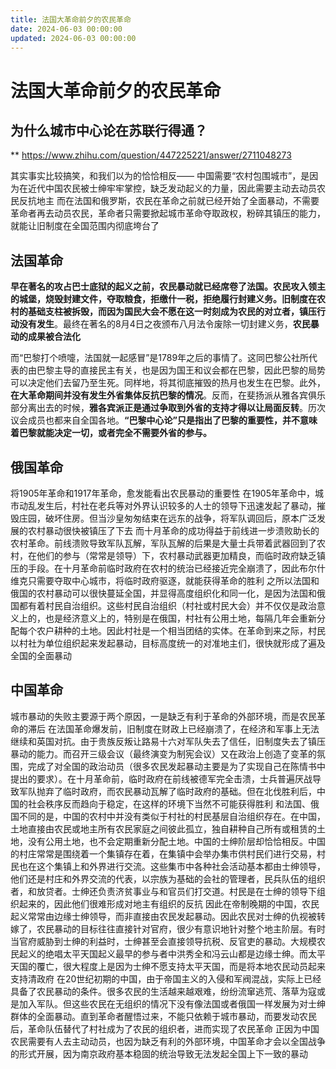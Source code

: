 ```yaml
---
title: 法国大革命前夕的农民革命
date: 2024-06-03 00:00:00
updated: 2024-06-03 00:00:00
---
```



# 法国大革命前夕的农民革命

## 为什么城市中心论在苏联行得通？
**
https://www.zhihu.com/question/447225221/answer/2711048273

其实事实比较搞笑，和我们以为的恰恰相反——
中国需要“农村包围城市”，是因为在近代中国农民被士绅牢牢掌控，缺乏发动起义的力量，因此需要主动去动员农民反抗地主
而在法国和俄罗斯，农民在革命之前就已经开始了全面暴动，不需要革命者再去动员农民，革命者只需要掀起城市革命夺取政权，粉碎其镇压的能力，就能让旧制度在全国范围内彻底垮台了
## 法国革命
**早在著名的攻占巴士底狱的起义之前，农民暴动就已经席卷了法国。农民攻入领主的城堡，烧毁封建文件，夺取粮食，拒缴什一税，拒绝履行封建义务。**旧制度在农村的基础支柱被拆毁，而因为**国民大会不愿在这一时刻成为农民的对立者，镇压行动没有发生**。最终在著名的8月4日之夜颁布八月法令废除一切封建义务，**农民暴动的成果被合法化**

而“巴黎打个喷嚏，法国就一起感冒”是1789年之后的事情了。这同巴黎公社所代表的由巴黎主导的直接民主有关，也是因为国王和议会都在巴黎，因此巴黎的局势可以决定他们去留乃至生死。同样地，将其彻底摧毁的热月也发生在巴黎。此外，**在大革命期间并没有发生外省集体反抗巴黎的情况**。反而，在斐扬派从雅各宾俱乐部分离出去的时候，**雅各宾派正是通过争取到外省的支持才得以让局面反转**。历次议会成员也都来自全国各地。**“巴黎中心论”只是指出了巴黎的重要性，并不意味着巴黎就能决定一切，或者完全不需要外省的参与。**

## 俄国革命
将1905年革命和1917年革命，愈发能看出农民暴动的重要性
在1905年革命中，城市动乱发生后，村社在老兵等对外界认识较多的人士的领导下迅速发起了暴动，摧毁庄园，破坏住房。但当沙皇匆匆结束在远东的战争，将军队调回后，原本广泛发展的农村暴动很快被镇压了下去
而十月革命的成功得益于前线进一步溃败助长的农村革命。前线溃败导致军队瓦解，军队瓦解的后果是大量士兵带着武器回到了农村，在他们的参与（常常是领导）下，农村暴动武器更加精良，而临时政府缺乏镇压的手段。在十月革命前临时政府在农村的统治已经接近完全崩溃了，因此布尔什维克只需要夺取中心城市，将临时政府驱逐，就能获得革命的胜利
之所以法国和俄国的农村暴动可以很快蔓延全国，并显得高度组织化和同一化，是因为法国和俄国都有着村民自治组织。这些村民自治组织（村社或村民大会）并不仅仅是政治意义上的，也是经济意义上的，特别是在俄国，村社有公用土地，每隔几年会重新分配每个农户耕种的土地。因此村社是一个相当团结的实体。在革命到来之际，村民以村社为单位组织起来发起暴动，目标高度统一的对准地主们，很快就形成了遍及全国的全面暴动
## 中国革命
城市暴动的失败主要源于两个原因，一是缺乏有利于革命的外部环境，而是农民革命的滞后
在法国革命爆发前，旧制度在财政上已经崩溃了，在经济和军事上无法继续和英国对抗。由于贵族反叛让路易十六对军队失去了信任，旧制度失去了镇压暴动的能力。而召开三级会议（最终演变为制宪会议）又在政治上创造了变革的氛围，完成了对全国的政治动员（很多农民发起暴动主要是为了实现自己在陈情书中提出的要求）。在十月革命前，临时政府在前线被德军完全击溃，士兵普遍厌战导致军队抛弃了临时政府，而农民暴动瓦解了临时政府的基础。但在北伐胜利后，中国的社会秩序反而趋向于稳定，在这样的环境下当然不可能获得胜利
和法国、俄国不同的是，中国的农村中并没有类似于村社的村民基层自治组织存在。在中国，土地直接由农民或地主所有农民家庭之间彼此孤立，独自耕种自己所有或租赁的土地，没有公用土地，也不会定期重新分配土地。中国的士绅阶层却恰恰相反。中国的村庄常常是围绕着一个集镇存在着，在集镇中会举办集市供村民们进行交易，村民也在这个集镇上和外界进行交流。这些集市中各种社会活动基本都由士绅领导，他们还是村庄和外界交流的代表，以宗族为基础的会社的管理者，民兵队伍的组织者，和放贷者。士绅还负责济贫事业与和官员们打交道。村民是在士绅的领导下组织起来的，因此他们很难形成对地主有组织的反抗
因此在帝制晚期的中国，农民起义常常由边缘士绅领导，而非直接由农民发起暴动。因此农民对士绅的仇视被转嫁了，农民暴动的目标往往直接针对官府，很少有意识地针对整个地主阶层。有时当官府威胁到士绅的利益时，士绅甚至会直接领导抗税、反官吏的暴动。大规模农民起义的绝唱太平天国起义最早的参与者中洪秀全和冯云山都是边缘士绅。而太平天国的覆亡，很大程度上是因为士绅不愿支持太平天国，而是将本地农民动员起来支持清政府
在20世纪初期的中国，由于帝国主义的入侵和军阀混战，实际上已经具备了农民暴动的条件。很多农民的生活越来越艰难，纷纷流窜逃荒、落草为寇或是加入军队。但这些农民在无组织的情况下没有像法国或者俄国一样发展为对士绅群体的全面暴动。直到革命者醒悟过来，不能只依赖于城市暴动，而要发动农民后，革命队伍替代了村社成为了农民的组织者，进而实现了农民革命
正因为中国农民需要有人去主动动员，也因为缺乏有利的外部环境，中国革命才会以全国战争的形式开展，因为南京政府基本稳固的统治导致无法发起全国上下一致的暴动

